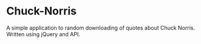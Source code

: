 # Chuck-Norris
A simple application to random downloading of quotes about Chuck Norris. Written using jQuery and API.
